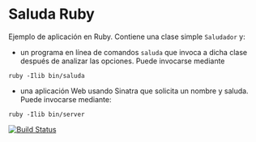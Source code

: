 Saluda Ruby 
===========

Ejemplo de aplicación en Ruby. Contiene una clase simple `Saludador` y:
- un programa en línea de comandos `saluda` que invoca a dicha clase después de analizar
  las opciones. Puede invocarse mediante
  
```ruby -Ilib bin/saluda```
  
- una aplicación Web usando Sinatra que solicita un nombre y saluda. Puede invocarse mediante:

```ruby -Ilib bin/server```

[![Build Status](https://travis-ci.org/cursosLabra/saludaRuby.svg?branch=master)](https://travis-ci.org/cursosLabra/saludaRuby)



